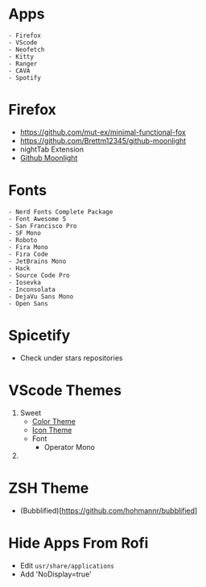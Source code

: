 # Apps
    - Firefox
    - VScode
    - Neofetch
    - Kitty
    - Ranger
    - CAVA
    - Spotify

# Firefox
- https://github.com/mut-ex/minimal-functional-fox
- https://github.com/Brettm12345/github-moonlight
- nightTab Extension
- [Github Moonlight](https://github.com/Brettm12345/github-moonlight)

# Fonts
    - Nerd Fonts Complete Package
    - Font Awesome 5
    - San Francisco Pro
    - SF Mono
    - Roboto
    - Fira Mono
    - Fira Code
    - JetBrains Mono
    - Hack
    - Source Code Pro
    - Iosevka
    - Inconsolata
    - DejaVu Sans Mono
    - Open Sans

# Spicetify

- Check under stars repositories

# VScode Themes

1. Sweet
    - [Color Theme](https://github.com/EliverLara/sweet-vscode)
    - [Icon Theme](https://github.com/EliverLara/sweet-vscode-icons)
    - Font 
        - Operator Mono
2. 

# ZSH Theme
- (Bubblified)[https://github.com/hohmannr/bubblified]

# Hide Apps From Rofi
- Edit `usr/share/applications`
- Add 'NoDisplay=true'
